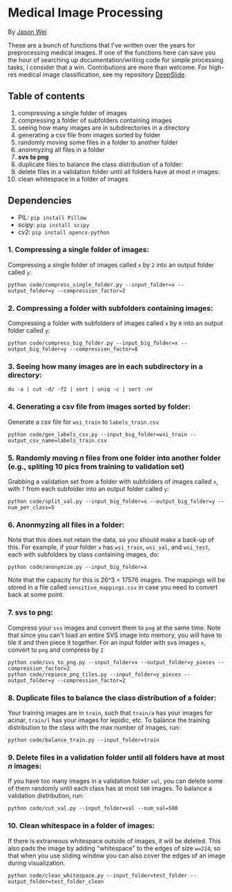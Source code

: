 # Medical Image Processing

By [Jason Wei](https://jasonwei20.github.io/)

These are a bunch of functions that I've written over the years for preprocessing medical images. If one of the functions here can save you the hour of searching up documentation/writing code for simple processing tasks, I consider that a win. Contributions are more than welcome. For high-res medical image classification, see my repository [DeepSlide](https://github.com/BMIRDS/deepslide).

## Table of contents
1. compressing a single folder of images
2. compressing a folder of subfolders containing images
3. seeing how many images are in subdirectories in a directory
4. generating a csv file from images sorted by folder
5. randomly moving some files in a folder to another folder
6. anonmyzing all files in a folder
7. **svs to png**
8. duplicate files to balance the class distribution of a folder:
9. delete files in a validation folder until all folders have at most *n* images:
10. clean whitespace in a folder of images

## Dependencies

- PIL: `pip install Pillow`
- scipy: `pip install scipy`
- cv2: `pip install opencv-python`

### 1. Compressing a single folder of images:
Compressing a single folder of images called `x` by `2` into an output folder called `y`:
```
python code/compress_single_folder.py --input_folder=x --output_folder=y --compression_factor=2
```

### 2. Compressing a folder with subfolders containing images:
Compressing a folder with subfolders of images called `x` by `8` into an output folder called `y`:
```
python code/compress_big_folder.py --input_big_folder=x --output_big_folder=y --compression_factor=8
```

### 3. Seeing how many images are in each subdirectory in a directory:
```
du -a | cut -d/ -f2 | sort | uniq -c | sort -nr
```

### 4. Generating a csv file from images sorted by folder:
Generate a csv file for `wsi_train` to `labels_train.csv`
```
python code/gen_labels_csv.py --input_big_folder=wsi_train --output_csv_name=labels_train.csv
```


### 5. Randomly moving *n* files from one folder into another folder (e.g., spliting 10 pics from training to validation set)
Grabbing a validation set from a folder with subfolders of images called `x`, with `7` from each subfolder into an output folder called `y`:
```
python code/split_val.py --input_big_folder=x --output_big_folder=y --num_per_class=5
```


### 6. Anonmyzing all files in a folder:
Note that this does not retain the data, so you should make a back-up of this. For example, if your folder `x` has `wsi_train`, `wsi_val`, and `wsi_test`, each with subfolders by class containing images, do:
```
python code/anonymize.py --input_big_folder=x
```
Note that the capacity for this is 26^3 = 17576 images. The mappings will be stored in a file called `sensitive_mappings.csv` in case you need to convert back at some point.


### 7. svs to png:
Compress your `svs` images and convert them to `png` at the same time. Note that since you can't load an entire SVS image into memory, you will have to tile it and then piece it together. For an input folder with svs images `x`, convert to `png` and compress by `2`
```
python code/svs_to_png.py --input_folder=x --output_folder=y_pieces --compression_factor=2
python code/repiece_png_tiles.py --input_folder=y_pieces --output_folder=y --compression_factor=2
```

### 8. Duplicate files to balance the class distribution of a folder:
Your training images are in `train`, such that `train/a` has your images for acinar, `train/l` has your images for lepidic, etc. To balance the training distribution to the class with the max number of images, run:
```
python code/balance_train.py --input_folder=train
```

### 9. Delete files in a validation folder until all folders have at most *n* images:
If you have too many images in a validation folder `val`, you can delete some of them randomly until each class has at most `500` images. To balance a validation distribution, run:
```
python code/cut_val.py --input_folder=val --num_val=500
```

### 10. Clean whitespace in a folder of images:
If there is extraneous whitespace outside of images, it will be deleted. This also pads the image by adding "whitespace" to the edges of size `w=224`, so that when you use sliding window you can also cover the edges of an image during visualization. 
```
python code/clean_whitespace.py --input_folder=test_folder --output_folder=test_folder_clean
```









